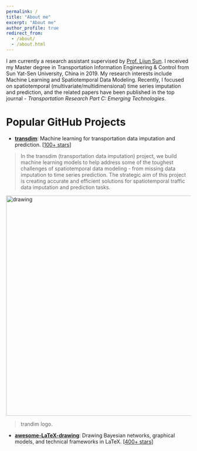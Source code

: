 ```yaml
---
permalink: /
title: "About me"
excerpt: "About me"
author_profile: true
redirect_from:
  - /about/
  - /about.html
---
```


I am currently a research assistant supervised by [Prof. Lijun Sun](https://lijunsun.github.io/). I received my Master degree in Transportation Information Engineering & Control from Sun Yat-Sen University, China in 2019. My research interests include Machine Learning and Spatiotemporal Data Modeling. Recently, I focused on spatiotemporal (multivariate/multidimensional) time series imputation and prediction, and the related papers have been published in the top journal - *Transportation Research Part C: Emerging Technologies*.

Popular GitHub Projects
=======

- [**transdim**](https://github.com/xinychen/transdim): Machine learning for transportation data imputation and prediction. [[100+ stars](https://github.com/xinychen/transdim/stargazers)]

> In the transdim (transportation data imputation) project, we build machine learning models to help address some of the toughest challenges of spatiotemporal data modeling - from missing data imputation to time series prediction. The strategic aim of this project is creating accurate and efficient solutions for spatiotemporal traffic data imputation and prediction tasks.

<img src="https://github.com/xinychen/awesome-latex-drawing/blob/master/awesome-stuff/transdim_logo_large.png" alt="drawing" width="600"/>

  > trandim logo.

- [**awesome-LaTeX-drawing**](https://github.com/xinychen/awesome-latex-drawing): Drawing Bayesian networks, graphical models, and technical frameworks in LaTeX. [[400+ stars](https://github.com/xinychen/awesome-latex-drawing/stargazers)]
